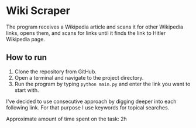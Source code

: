 # Wiki Scraper

The program receives a Wikipedia article and scans it for other Wikipedia links, opens them, and scans for links until it finds the link to Hitler Wikipedia page.


## How to run

1. Clone the repository from GitHub.
2. Open a terminal and navigate to the project directory.
3. Run the program by typing `python main.py` and enter the link you want to start with.


I've decided to use consecutive approach by digging deeper into each following link. For that purpose I use keywords for topical searches.

Approximate amount of time spent on the task: 2h